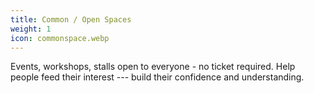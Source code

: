 ```yaml
---
title: Common / Open Spaces
weight: 1
icon: commonspace.webp
---
```


Events, workshops, stalls open to everyone - no ticket required. Help people feed their interest --- build their confidence and understanding.
